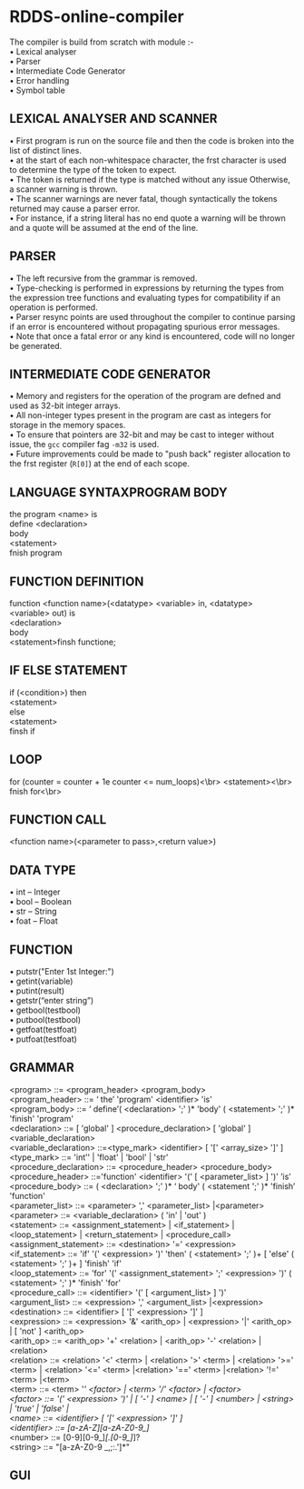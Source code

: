 # RDDS-online-compiler
The compiler is build from scratch with module :-</br>
• Lexical analyser</br>
• Parser</br>
• Intermediate Code Generator</br>
• Error handling</br>
• Symbol table</br>
## LEXICAL ANALYSER AND SCANNER
• First program is run on the source file and then the code is broken into the list of distinct lines.</br>
• at the start of each non-whitespace character, the frst character is used to determine the type of the
token to expect.</br>
• The token is returned if the type is matched without any issue Otherwise, a scanner warning is thrown.</br>
• The scanner warnings are never fatal, though syntactically the tokens returned may cause a parser error.</br>
• For instance, if a string literal has no end quote a warning will be thrown and a quote will be assumed at the end of the line.</br>
## PARSER
• The left recursive from the grammar is removed.</br>
• Type-checking is performed in expressions by returning the types from the expression tree functions and evaluating types for compatibility if an operation is performed.</br>
• Parser resync points are used throughout the compiler to continue parsing if an error is encountered without propagating spurious error messages.</br>
• Note that once a fatal error or any kind is encountered, code will no longer be generated.</br>
## INTERMEDIATE CODE GENERATOR
• Memory and registers for the operation of the program are defned and used as 32-bit integer arrays.</br>
• All non-integer types present in the program are cast as integers for storage in the memory spaces.</br>
• To ensure that pointers are 32-bit and may be cast to integer without issue, the `gcc` compiler fag `-m32` is used.</br>
• Future improvements could be made to "push back" register allocation to the frst register (`R[0]`) at the end of each scope.</br>
## LANGUAGE SYNTAXPROGRAM BODY
the program \<name\> is</br>
define \<declaration\></br>
body</br>
\<statement\></br>
fnish program</br>
## FUNCTION DEFINITION
function \<function name\>(\<datatype\> \<variable\> in, \<datatype\> \<variable\> out) is</br>
\<declaration\></br>
body</br>
\<statement\>finsh functione;</br>
## IF ELSE STATEMENT
if (\<condition\>) then</br>
\<statement\></br>
else</br>
\<statement\></br>
finsh if</br>
## LOOP
for (counter = counter + 1e counter \<= num_loops)<\br>
\<statement\><\br>
fnish for<\br>
## FUNCTION CALL
\<function name\>(\<parameter to pass\>,\<return value\>)
## DATA TYPE
• int – Integer</br>
• bool – Boolean</br>
• str – String</br>
• foat – Float</br>
## FUNCTION
• putstr("Enter 1st Integer:")</br>
• getint(variable)</br>
• putint(result)</br>
• getstr(“enter string”)</br>
• getbool(testbool)</br>
• putbool(testbool)</br>
• getfoat(testfoat)</br>
• putfoat(testfoat)</br>
## GRAMMAR
\<program\> ::= \<program_header\> \<program_body\></br>
\<program_header\> ::= ‘ the’ 'program' \<identifier\> 'is'</br>
\<program_body\> ::= ‘ define’( \<declaration\> ';' )* 'body' ( \<statement\> ';' )* 'finish' 'program' </br>
\<declaration\> ::= [ 'global' ] \<procedure_declaration\> [ 'global' ] \<variable_declaration\></br>
\<variable_declaration\> ::=\<type_mark\> \<identifier\> [ '[' \<array_size\> ']' ] </br>
\<type_mark\> ::= 'int’' | 'float' | 'bool' | 'str' </br>
\<procedure_declaration\> ::= \<procedure_header\> \<procedure_body\> </br>
\<procedure_header\> ::='function' \<identifier\> '(' [ \<parameter_list\> ] ')' ’is’</br>
\<procedure_body\> ::= ( \<declaration\> ';' )* ‘ body' ( \<statement ';' )* 'finish’ 'function' </br>
\<parameter_list\> ::= \<parameter\> ',' \<parameter_list\> |\<parameter\> </br>
\<parameter\> ::= \<variable_declaration\> ( 'in' | 'out' )</br>
\<statement\> ::= \<assignment_statement\> | \<if_statement\> | \<loop_statement\> | \<return_statement\> |
\<procedure_call\> </br>
\<assignment_statement\> ::= \<destination\> '=' \<expression\></br>
\<if_statement\> ::= 'if' '(' \<expression\> ')' 'then' ( \<statement\> ';' )+ [ 'else' ( \<statement\> ';' )+ ]
'finish' 'if'</br>
\<loop_statement\> ::= 'for' '(' \<assignment_statement\> ';' \<expression\> ')' ( \<statement\> ';' )* 'finish' 'for' </br>
\<procedure_call\> ::= \<identifier\> '(' [ \<argument_list\> ] ')'</br>
\<argument_list\> ::= \<expression\> ',' \<argument_list\> |\<expression\> </br>
\<destination\> ::= \<identifier\> [ '[' \<expression\> ']' ] </br>
\<expression\> ::= \<expression\> '&' \<arith_op\> | \<expression\> '|' \<arith_op\> | [ 'not' ] \<arith_op\> </br>
\<arith_op\> ::= \<arith_op\> '+' \<relation\> | \<arith_op\> '-' \<relation\> |\<relation\> </br>
\<relation\> ::= \<relation\> '\<' \<term\> | \<relation\> '\>' \<term\> | \<relation\> '\>=' \<term\> | \<relation\> '\<=' \<term\> |\<relation\> '==' \<term\> |\<relation\> '!=' \<term\> |\<term\> </br>
\<term\> ::= \<term\> '*' \<factor\> | \<term\> '/' \<factor\> | \<factor\> </br>
\<factor\> ::= '(' \<expression\> ')' | [ '-' ] \<name\> | [ '-' ] \<number\> | \<string\> | 'true' | 'false' |</br>
\<name\> ::= \<identifier\> [ '[' \<expression\> ']' ]</br>
\<identifier\> ::= [a-zA-Z][a-zA-Z0-9_]* </br>
\<number\> ::= [0-9][0-9_]*[.[0-9_]*]? </br>
\<string\> ::= "[a-zA-Z0-9 _,;:.']*" </br>
## GUI 
